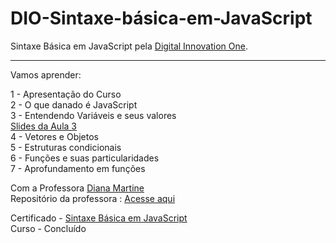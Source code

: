 # DIO-Sintaxe-básica-em-JavaScript

 Sintaxe Básica em JavaScript pela <a href="https://digitalinnovation.one/sign-in">Digital Innovation One</a>.
<hr>
Vamos aprender: 


1 - Apresentação do Curso<br>
2 - O que danado é JavaScript<br>
3 - Entendendo Variáveis e seus valores<br>
     <a href="https://drive.google.com/file/d/1WOfx5PNv6I4edI6XsNhW8KyKLvbbQ1ns/view">Slides da Aula 3</a><br>
4 - Vetores e Objetos<br>
5 - Estruturas condicionais<br>
6 - Funções e suas particularidades<br>
7 - Aprofundamento em funções<br> 

Com a Professora <a href="https://github.com/dianamartine">Diana Martine</a><br>
Repositório da professora : <a href="https://github.com/DianaMartine/curso-dio-sintaxe-basica-javascript">Acesse aqui</a>

Certificado - <a href="https://certificates.digitalinnovation.one/4E15985E">Sintaxe Básica em JavaScript</a><br>
Curso - Concluído 
